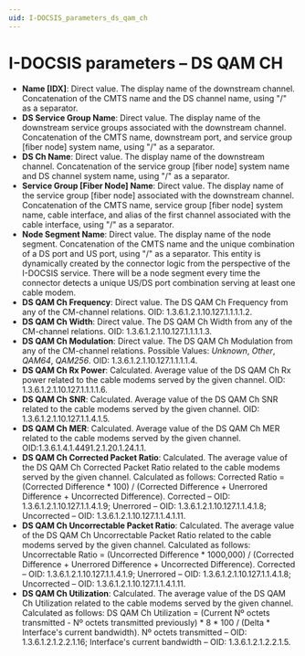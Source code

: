 ```yaml
---
uid: I-DOCSIS_parameters_ds_qam_ch
---
```


# I-DOCSIS parameters – DS QAM CH

- **Name \[IDX]**: Direct value. The display name of the downstream channel. Concatenation of the CMTS name and the DS channel name, using "/" as a separator.
- **DS Service Group Name**: Direct value. The display name of the downstream service groups associated with the downstream channel. Concatenation of the CMTS name, downstream port, and service group \[fiber node] system name, using "/" as a separator.
- **DS Ch Name**: Direct value. The display name of the downstream channel. Concatenation of the service group \[fiber node] system name and DS channel system name, using "/" as a separator.
- **Service Group \[Fiber Node] Name**: Direct value. The display name of the service group \[fiber node] associated with the downstream channel. Concatenation of the CMTS name, service group \[fiber node] system name, cable interface, and alias of the first channel associated with the cable interface, using "/" as a separator.
- **Node Segment Name**: Direct value. The display name of the node segment. Concatenation of the CMTS name and the unique combination of a DS port and US port, using "/" as a separator. This entity is dynamically created by the connector logic from the perspective of the I-DOCSIS service. There will be a node segment every time the connector detects a unique US/DS port combination serving at least one cable modem.
- **DS QAM Ch Frequency**: Direct value. The DS QAM Ch Frequency from any of the CM-channel relations. OID: 1.3.6.1.2.1.10.127.1.1.1.1.2.
- **DS QAM Ch Width**: Direct value. The DS QAM Ch Width from any of the CM-channel relations. OID: 1.3.6.1.2.1.10.127.1.1.1.1.3.
- **DS QAM Ch Modulation**: Direct value. The DS QAM Ch Modulation from any of the CM-channel relations. Possible Values: *Unknown*, *Other*, *QAM64*, *QAM256*. OID: 1.3.6.1.2.1.10.127.1.1.1.1.4.
- **DS QAM Ch Rx Power**: Calculated. Average value of the DS QAM Ch Rx power related to the cable modems served by the given channel. OID: 1.3.6.1.2.1.10.127.1.1.1.1.6.
- **DS QAM Ch SNR**: Calculated. Average value of the DS QAM Ch SNR related to the cable modems served by the given channel. OID: 1.3.6.1.2.1.10.127.1.1.4.1.5.
- **DS QAM Ch MER**: Calculated. Average value of the DS QAM Ch MER related to the cable modems served by the given channel. OID:1.3.6.1.4.1.4491.2.1.20.1.24.1.1.
- **DS QAM Ch Corrected Packet Ratio**: Calculated. The average value of the DS QAM Ch Corrected Packet Ratio related to the cable modems served by the given channel. Calculated as follows: Corrected Ratio = (Corrected Difference \* 100) / (Corrected Difference + Unerrored Difference + Uncorrected Difference). Corrected – OID: 1.3.6.1.2.1.10.127.1.1.4.1.9; Unerrored – OID: 1.3.6.1.2.1.10.127.1.1.4.1.8; Uncorrected – OID: 1.3.6.1.2.1.10.127.1.1.4.1.11.
- **DS QAM Ch Uncorrectable Packet Ratio**: Calculated. The average value of the DS QAM Ch Uncorrectable Packet Ratio related to the cable modems served by the given channel. Calculated as follows: Uncorrectable Ratio = (Uncorrected Difference \* 1000,000) / (Corrected Difference + Unerrored Difference + Uncorrected Difference). Corrected – OID: 1.3.6.1.2.1.10.127.1.1.4.1.9; Unerrored – OID: 1.3.6.1.2.1.10.127.1.1.4.1.8; Uncorrected – OID: 1.3.6.1.2.1.10.127.1.1.4.1.11.
- **DS QAM Ch Utilization**: Calculated. The average value of the DS QAM Ch Utilization related to the cable modems served by the given channel. Calculated as follows: DS QAM Ch Utilization = (Current Nº octets transmitted - Nº octets transmitted previously) \* 8 \* 100 / (Delta \* Interface's current bandwidth). Nº octets transmitted – OID: 1.3.6.1.2.1.2.2.1.16; Interface's current bandwidth – OID: 1.3.6.1.2.1.2.2.1.5.
